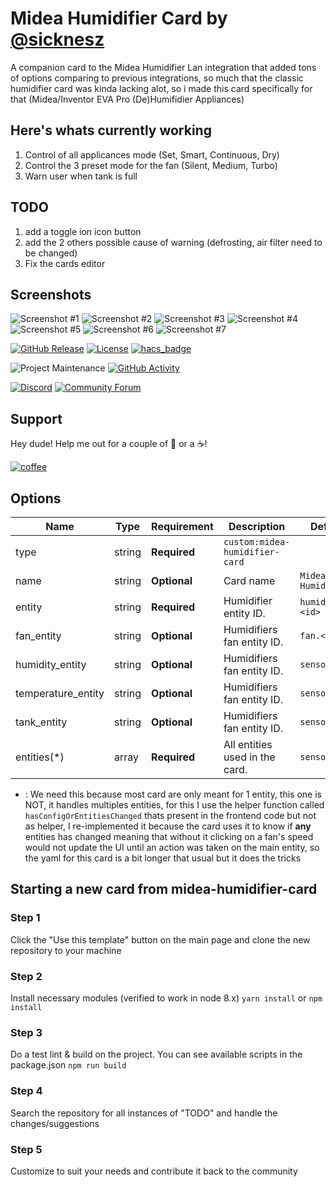 # Midea Humidifier Card by [@sicknesz](https://www.github.com/sicknesz)

A companion card to the Midea Humidifier Lan integration that added tons of options comparing to previous integrations, so much that the classic
humidifier card was kinda lacking alot, so i made this card specifically for that (Midea/Inventor EVA Pro (De)Humifidier Appliances)

## Here's whats currently working

1. Control of all applicances mode (Set, Smart, Continuous, Dry)
2. Control the 3 preset mode for the fan (Silent, Medium, Turbo)
3. Warn user when tank is full

## TODO

1. add a toggle ion icon button
2. add the 2 others possible cause of warning (defrosting, air filter need to be changed)
3. Fix the cards editor

## Screenshots

![Screenshot #1](<https://github.com/sicknesz/midea-inventor-card/blob/master/docs/Screenshot_1.png?raw=true>)
![Screenshot #2](<https://github.com/sicknesz/midea-inventor-card/blob/master/docs/Screenshot_2.png?raw=true>)
![Screenshot #3](<https://github.com/sicknesz/midea-inventor-card/blob/master/docs/Screenshot_3.png?raw=true>)
![Screenshot #4](<https://github.com/sicknesz/midea-inventor-card/blob/master/docs/Screenshot_4.png?raw=true>)
![Screenshot #5](<https://github.com/sicknesz/midea-inventor-card/blob/master/docs/Screenshot_5.png?raw=true>)
![Screenshot #6](<https://github.com/sicknesz/midea-inventor-card/blob/master/docs/Screenshot_6.png?raw=true>)
![Screenshot #7](<https://github.com/sicknesz/midea-inventor-card/blob/master/docs/Screenshot_7.png?raw=true>)

[![GitHub Release][releases-shield]][releases]
[![License][license-shield]](LICENSE.md)
[![hacs_badge](https://img.shields.io/badge/HACS-Default-orange.svg?style=for-the-badge)](https://github.com/custom-components/hacs)

![Project Maintenance][maintenance-shield]
[![GitHub Activity][commits-shield]][commits]

[![Discord][discord-shield]][discord]
[![Community Forum][forum-shield]][forum]

## Support

Hey dude! Help me out for a couple of :beers: or a :coffee:!

[![coffee](https://www.buymeacoffee.com/assets/img/custom_images/black_img.png)](https://www.buymeacoffee.com/zJtVxUAgH)

## Options

| Name              | Type    | Requirement  | Description                                 | Default             |
| ----------------- | ------- | ------------ | ------------------------------------------- | ------------------- |
| type              | string  | **Required** | `custom:midea-humidifier-card`                   |
| name              | string  | **Optional** | Card name                                   | `Midea Humidifier`  |
| entity            | string  | **Required** | Humidifier entity ID.                       | `humidifier.<id>`   |
| fan_entity        | string  | **Optional** | Humidifiers fan entity ID.                  | `fan.<id>`          |
| humidity_entity   | string  | **Optional** | Humidifiers fan entity ID.                  | `sensor.<id>`       |
| temperature_entity| string  | **Optional** | Humidifiers fan entity ID.                  | `sensor.<id>`       |
| tank_entity       | string  | **Optional** | Humidifiers fan entity ID.                  | `sensor.<id>`       |
| entities(*)       | array   | **Required** | All entities used in the card.              | `sensor.<id>`       |

* : We need this because most card are only meant for 1 entity, this one is NOT, it handles multiples entities,
for this I use the helper function called `hasConfigOrEntitiesChanged` thats present in the frontend code but not as helper,
I re-implemented it because the card uses it to know if **any** entities has changed meaning that without it clicking on a fan's speed would
not update the UI until an action was taken on the main entity, so the yaml for this card is a bit longer that usual but it does the tricks

## Starting a new card from midea-humidifier-card

### Step 1

Click the "Use this template" button on the main page and clone the new repository to your machine

### Step 2

Install necessary modules (verified to work in node 8.x)
`yarn install` or `npm install`

### Step 3

Do a test lint & build on the project. You can see available scripts in the package.json
`npm run build`

### Step 4

Search the repository for all instances of "TODO" and handle the changes/suggestions

### Step 5

Customize to suit your needs and contribute it back to the community

[commits-shield]: https://img.shields.io/github/commit-activity/y/custom-cards/midea-humidifier-card.svg?style=for-the-badge
[commits]: https://github.com/sicknesz/midea-humidifier-card/commits/master
[devcontainer]: https://code.visualstudio.com/docs/remote/containers
[discord]: https://discord.gg/5e9yvq
[discord-shield]: https://img.shields.io/discord/330944238910963714.svg?style=for-the-badge
[forum-shield]: https://img.shields.io/badge/community-forum-brightgreen.svg?style=for-the-badge
[forum]: https://community.home-assistant.io/c/projects/frontend
[license-shield]: https://img.shields.io/github/license/custom-cards/midea-humidifier-card.svg?style=for-the-badge
[maintenance-shield]: https://img.shields.io/maintenance/yes/2021.svg?style=for-the-badge
[releases-shield]: https://img.shields.io/github/release/custom-cards/midea-humidifier-card.svg?style=for-the-badge
[releases]: https://github.com/sicknesz/midea-humidifier-card/releases
